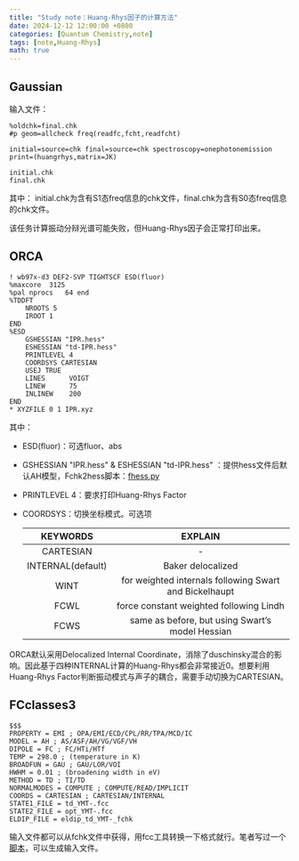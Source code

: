 ```yaml
---
title: "Study note：Huang-Rhys因子的计算方法"
date: 2024-12-12 12:00:00 +0800
categories: [Quantum Chemistry,note]
tags: [note,Huang-Rhys]   
math: true     
---
```

## Gaussian
输入文件：
```
%oldchk=final.chk
#p geom=allcheck freq(readfc,fcht,readfcht)

initial=source=chk final=source=chk spectroscopy=onephotonemission
print=(huangrhys,matrix=JK)

initial.chk
final.chk
```
其中：
initial.chk为含有S1态freq信息的chk文件，final.chk为含有S0态freq信息的chk文件。

该任务计算振动分辩光谱可能失败，但Huang-Rhys因子会正常打印出来。
## ORCA
```
! wb97x-d3 DEF2-SVP TIGHTSCF ESD(fluor) 
%maxcore  3125
%pal nprocs   64 end
%TDDFT 
    NROOTS 5 
    IROOT 1 
END 
%ESD 
    GSHESSIAN "IPR.hess" 
    ESHESSIAN "td-IPR.hess" 
    PRINTLEVEL 4
    COORDSYS CARTESIAN
    USEJ TRUE
    LINES      VOIGT
    LINEW      75
    INLINEW    200
END 
* XYZFILE 0 1 IPR.xyz
```

其中：
 - ESD(fluor)：可选fluor、abs
 - GSHESSIAN "IPR.hess" & ESHESSIAN "td-IPR.hess" ：提供hess文件后默认AH模型，Fchk2hess脚本：[fhess.py](https://pub-ec46b9a843f44891acf04d27fddf97e0.r2.dev/2024/11/fhess.py)
 - PRINTLEVEL 4：要求打印Huang-Rhys Factor
 - COORDSYS：切换坐标模式。可选项
  
   |     KEYWORDS      |                        EXPLAIN                         |
   | :---------------: | :----------------------------------------------------: |
   |     CARTESIAN     |                           -                            |
   | INTERNAL(default) |                   Baker delocalized                    |
   |       WINT        | for weighted internals following Swart and Bickelhaupt |
   |       FCWL        |        force constant weighted following Lindh         |
   |       FCWS        |    same as before, but using Swart’s model Hessian     |

ORCA默认采用Delocalized Internal Coordinate，消除了duschinsky混合的影响。因此基于四种INTERNAL计算的Huang-Rhys都会非常接近0。想要利用Huang-Rhys Factor判断振动模式与声子的耦合，需要手动切换为CARTESIAN。

## FCclasses3
```
$$$
PROPERTY = EMI ; OPA/EMI/ECD/CPL/RR/TPA/MCD/IC 
MODEL = AH ; AS/ASF/AH/VG/VGF/VH 
DIPOLE = FC ; FC/HTi/HTf 
TEMP = 298.0 ; (temperature in K) 
BROADFUN = GAU ; GAU/LOR/VOI 
HWHM = 0.01 ; (broadening width in eV) 
METHOD = TD ; TI/TD 
NORMALMODES = COMPUTE ; COMPUTE/READ/IMPLICIT 
COORDS = CARTESIAN ; CARTESIAN/INTERNAL 
STATE1_FILE = td_YMT-.fcc
STATE2_FILE = opt_YMT-.fcc 
ELDIP_FILE = eldip_td_YMT-_fchk
```
输入文件都可以从fchk文件中获得，用fcc工具转换一下格式就行。笔者写过一个[脚本](http://bbs.keinsci.com/forum.php?mod=viewthread&tid=49173&fromuid=63020)，可以生成输入文件。
